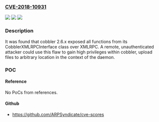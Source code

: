 ### [CVE-2018-10931](https://cve.mitre.org/cgi-bin/cvename.cgi?name=CVE-2018-10931)
![](https://img.shields.io/static/v1?label=Product&message=cobbler&color=blue)
![](https://img.shields.io/static/v1?label=Version&message=%3D%202.6.x%20&color=brighgreen)
![](https://img.shields.io/static/v1?label=Vulnerability&message=CWE-749&color=brighgreen)

### Description

It was found that cobbler 2.6.x exposed all functions from its CobblerXMLRPCInterface class over XMLRPC. A remote, unauthenticated attacker could use this flaw to gain high privileges within cobbler, upload files to arbitrary location in the context of the daemon.

### POC

#### Reference
No PoCs from references.

#### Github
- https://github.com/ARPSyndicate/cve-scores

